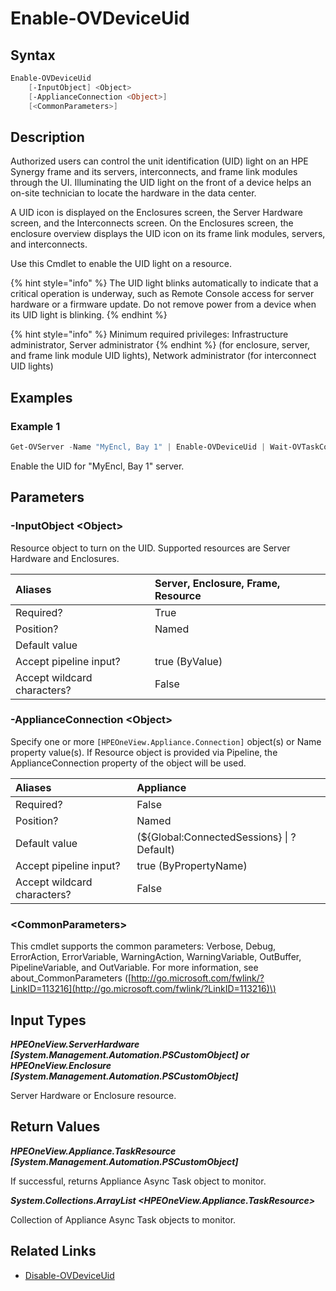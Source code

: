 ﻿---
description: Enable unit identification (UID) of a device.
---

# Enable-OVDeviceUid

## Syntax

```powershell
Enable-OVDeviceUid
    [-InputObject] <Object>
    [-ApplianceConnection <Object>]
    [<CommonParameters>]
```

## Description

Authorized users can control the unit identification (UID) light on an HPE Synergy frame and its servers, interconnects, and frame link modules through the UI. Illuminating the UID light on the front of a device helps an on-site technician to locate the hardware in the data center.

A UID icon is displayed on the Enclosures screen, the Server Hardware screen, and the Interconnects screen. On the Enclosures screen, the enclosure overview displays the UID icon on its frame link modules, servers, and interconnects.

Use this Cmdlet to enable the UID light on a resource.

{% hint style="info" %}
The UID light blinks automatically to indicate that a critical operation is underway, such as Remote Console access for server hardware or a firmware update. Do not remove power from a device when its UID light is blinking.
{% endhint %}


{% hint style="info" %}
Minimum required privileges: Infrastructure administrator, Server administrator 
{% endhint %}
(for enclosure, server, and frame link module UID lights), Network administrator (for interconnect UID lights)
## Examples

###  Example 1 

```powershell
Get-OVServer -Name "MyEncl, Bay 1" | Enable-OVDeviceUid | Wait-OVTaskComplete
```

Enable the UID for "MyEncl, Bay 1" server.

## Parameters

### -InputObject &lt;Object&gt;

Resource object to turn on the UID.  Supported resources are Server Hardware and Enclosures.

| Aliases | Server, Enclosure, Frame, Resource |
| :--- | :--- |
| Required? | True |
| Position? | Named |
| Default value |  |
| Accept pipeline input? | true (ByValue) |
| Accept wildcard characters? | False |

### -ApplianceConnection &lt;Object&gt;

Specify one or more `[HPEOneView.Appliance.Connection]` object(s) or Name property value(s). If Resource object is provided via Pipeline, the ApplianceConnection property of the object will be used.

| Aliases | Appliance |
| :--- | :--- |
| Required? | False |
| Position? | Named |
| Default value | (${Global:ConnectedSessions} &vert; ? Default) |
| Accept pipeline input? | true (ByPropertyName) |
| Accept wildcard characters? | False |

### &lt;CommonParameters&gt;

This cmdlet supports the common parameters: Verbose, Debug, ErrorAction, ErrorVariable, WarningAction, WarningVariable, OutBuffer, PipelineVariable, and OutVariable. For more information, see about\_CommonParameters \([http://go.microsoft.com/fwlink/?LinkID=113216](http://go.microsoft.com/fwlink/?LinkID=113216)\)

## Input Types

_**HPEOneView.ServerHardware [System.Management.Automation.PSCustomObject] or HPEOneView.Enclosure [System.Management.Automation.PSCustomObject]**_

Server Hardware or Enclosure resource.

## Return Values

_**HPEOneView.Appliance.TaskResource [System.Management.Automation.PSCustomObject]**_

If successful, returns Appliance Async Task object to monitor.

_**System.Collections.ArrayList <HPEOneView.Appliance.TaskResource>**_

Collection of Appliance Async Task objects to monitor.

## Related Links

* [Disable-OVDeviceUid](disable-ovdeviceuid.md)

